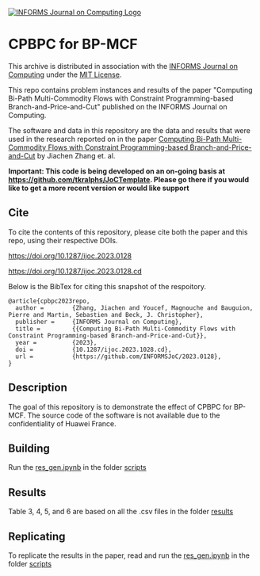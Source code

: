 [![INFORMS Journal on Computing Logo](https://INFORMSJoC.github.io/logos/INFORMS_Journal_on_Computing_Header.jpg)](https://pubsonline.informs.org/journal/ijoc)

# CPBPC for BP-MCF

This archive is distributed in association with the [INFORMS Journal on
Computing](https://pubsonline.informs.org/journal/ijoc) under the [MIT License](LICENSE).

This repo contains problem instances and results of the paper "Computing Bi-Path Multi-Commodity Flows with Constraint Programming-based Branch-and-Price-and-Cut" published on the INFORMS Journal on Computing.

The software and data in this repository are the data and results
that were used in the research reported on in the paper 
[Computing Bi-Path Multi-Commodity Flows with Constraint Programming-based Branch-and-Price-and-Cut](https://doi.org/10.1287/ijoc.2023.0128) by Jiachen Zhang et. al. 

**Important: This code is being developed on an on-going basis at 
https://github.com/tkralphs/JoCTemplate. Please go there if you would like to
get a more recent version or would like support**

## Cite

To cite the contents of this repository, please cite both the paper and this repo, using their respective DOIs.

https://doi.org/10.1287/ijoc.2023.0128

https://doi.org/10.1287/ijoc.2023.0128.cd

Below is the BibTex for citing this snapshot of the respoitory.

```
@article{cpbpc2023repo,
  author =        {Zhang, Jiachen and Youcef, Magnouche and Bauguion, Pierre and Martin, Sebastien and Beck, J. Christopher},
  publisher =     {INFORMS Journal on Computing},
  title =         {{Computing Bi-Path Multi-Commodity Flows with Constraint Programming-based Branch-and-Price-and-Cut}},
  year =          {2023},
  doi =           {10.1287/ijoc.2023.1028.cd},
  url =           {https://github.com/INFORMSJoC/2023.0128},
}  
```

## Description

The goal of this repository is to demonstrate the effect of CPBPC for BP-MCF. The source code of the software is not available due to the confidentiality of Huawei France.


## Building

Run the [res_gen.ipynb](scripts/res_gen.ipynb) in the folder [scripts](scripts)

## Results

Table 3, 4, 5, and 6 are based on all the .csv files in the folder [results](results)

## Replicating

To replicate the results in the paper, read and run the [res_gen.ipynb](scripts/res_gen.ipynb) in the folder [scripts](scripts)










